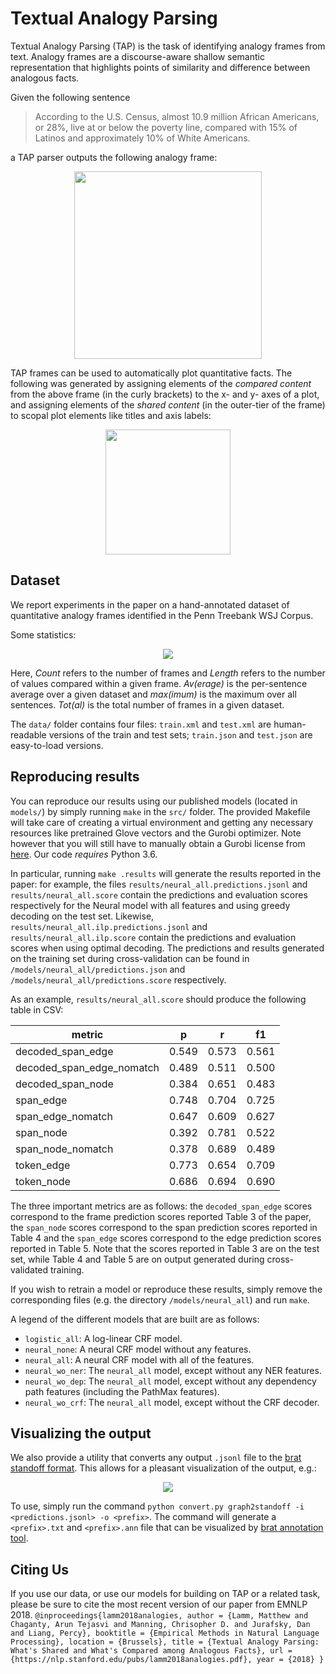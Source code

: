 # Textual Analogy Parsing

Textual Analogy Parsing (TAP) is the task of identifying analogy frames from text. Analogy frames are a discourse-aware shallow semantic representation that highlights points of similarity and difference between analogous facts. 

Given the following sentence

> According to the U.S. Census, almost 10.9 million African Americans, or 28%, live at or below the poverty line, compared with 15% of Latinos and approximately 10% of White Americans.
 
a TAP parser outputs the following analogy frame:

<p align="center"> <img src="figures/avm.png" width=300></p>

TAP frames can be used to automatically plot quantitative facts. The following was generated by assigning elements of the *compared content* from the above frame (in the curly brackets) to the x- and y- axes of a plot, and assigning elements of the *shared content* (in the outer-tier of the frame) to scopal plot elements like titles and axis labels:

<p align="center"> <img src="figures/plot.png" width=200></p>

## Dataset

We report experiments in the paper on a hand-annotated dataset of quantitative analogy frames identified in the Penn Treebank WSJ Corpus. 

Some statistics: 

<p align="center"> <img src="figures/dataset_stats.png"></p>

Here, *Count* refers to the number of frames and *Length* refers to the number of values compared within a given frame. *Av(erage)* is the per-sentence average over a given dataset and *max(imum)* is the maximum over all sentences. *Tot(al)* is the total number of frames in a given dataset.

The `data/` folder contains four files: `train.xml` and `test.xml` are human-readable versions of the train and test sets; `train.json` and `test.json` are easy-to-load versions.

## Reproducing results
You can reproduce our results using our published models (located in `models/`) by simply running `make` in the `src/` folder.
The provided Makefile will take care of creating a virtual environment and getting any necessary resources like pretrained Glove vectors and the Gurobi optimizer.
Note however that you will still have to manually obtain a Gurobi license from [here](http://www.gurobi.com/downloads/licenses/license-center).
Our code _requires_ Python 3.6.

In particular, running `make .results` will generate the results reported in the paper: for example, the files `results/neural_all.predictions.jsonl` and `results/neural_all.score` contain the predictions and evaluation scores respectively for the Neural model with all features and using greedy decoding on the test set.
Likewise, `results/neural_all.ilp.predictions.jsonl` and `results/neural_all.ilp.score` contain the predictions and evaluation scores when using optimal decoding.
The predictions and results generated on the training set during cross-validation can be found in `/models/neural_all/predictions.json` and `/models/neural_all/predictions.score` respectively.

As an example, `results/neural_all.score` should produce the following table in CSV:

|metric                   |p    |r    |f1
|-------------------------|-----|-----|-----
|decoded_span_edge        |0.549|0.573|0.561
|decoded_span_edge_nomatch|0.489|0.511|0.500
|decoded_span_node        |0.384|0.651|0.483
|span_edge                |0.748|0.704|0.725
|span_edge_nomatch        |0.647|0.609|0.627
|span_node                |0.392|0.781|0.522
|span_node_nomatch        |0.378|0.689|0.489
|token_edge               |0.773|0.654|0.709
|token_node               |0.686|0.694|0.690

The three important metrics are as follows:
the `decoded_span_edge` scores correspond to the frame prediction scores reported Table 3 of the paper,
the `span_node` scores correspond to the span prediction scores reported in Table 4 and
the `span_edge` scores correspond to the edge prediction scores reported in Table 5.
Note that the scores reported in Table 3 are on the test set, while Table 4 and Table 5 are on output generated during cross-validated training.

If you wish to retrain a model or reproduce these results, simply remove the corresponding files (e.g. the directory `/models/neural_all`) and run `make`.

A legend of the different models that are built are as follows:
* `logistic_all`: A log-linear CRF model.
* `neural_none`: A neural CRF model without any features.
* `neural_all`: A neural CRF model with all of the features.
* `neural_wo_ner`: The `neural_all` model, except without any NER features.
* `neural_wo_dep`: The `neural_all` model, except without any dependency path features (including the PathMax features).
* `neural_wo_crf`: The `neural_all` model, except without the CRF decoder.

## Visualizing the output
We also provide a utility that converts any output `.jsonl` file to the [brat standoff format](http://brat.nlplab.org/standoff.html). This allows for a pleasant visualization of the output, e.g.:

<p align="center"> <img src="figures/brat.png"></p>

To use, simply run the command `python convert.py graph2standoff -i <predictions.jsonl> -o <prefix>`. The command will generate a `<prefix>.txt` and `<prefix>.ann` file that can be visualized by [brat annotation tool](http://brat.nlplab.org/).

## Citing Us
If you use our data, or use our models for building on TAP or a related task, please be sure to cite the most recent version of our paper from EMNLP 2018.
`@inproceedings{lamm2018analogies,
 author = {Lamm, Matthew and Chaganty, Arun Tejasvi and Manning, Chrisopher D. and Jurafsky, Dan and Liang, Percy},
 booktitle = {Empirical Methods in Natural Language Processing},
 location = {Brussels},
 title = {Textual Analogy Parsing: What's Shared and What's Compared among Analogous Facts},
 url = {https://nlp.stanford.edu/pubs/lamm2018analogies.pdf},
 year = {2018}
}`

